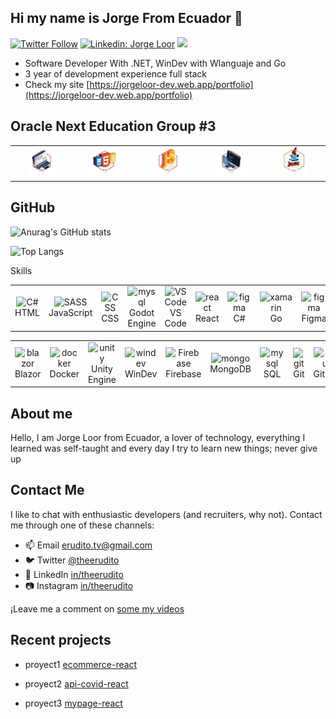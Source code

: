 
## Hi  my name is Jorge From Ecuador 👋

[![Twitter Follow](https://img.shields.io/twitter/follow/_staticvoid?label=Follow)](https://twitter.com/theerudito)
[![Linkedin: Jorge Loor](https://img.shields.io/badge/-Jorge%20Loor-blue?style=flat-square&logo=Linkedin&logoColor=white&link=https://www.linkedin.com/in/theerudito/)](https://www.linkedin.com/in/theerudito)
![](https://komarev.com/ghpvc/?username=your-github-theerudito&label=PROFILE+VIEWS)

  - Software Developer With .NET, WinDev with Wlanguaje and Go
  - 3 year of development experience full stack 
  - Check my site [https://jorgeloor-dev.web.app/portfolio](https://jorgeloor-dev.web.app/portfolio)

## Oracle Next Education Group #3
<table>
  <tr>
      <td align="center" width="96">
        <img src="https://raw.githubusercontent.com/theerudito/theerudito/main/1.png" width="48" height="48" alt="1" />
      <br>
    </td>
       <td align="center" width="96">
        <img src="https://raw.githubusercontent.com/theerudito/theerudito/main/2.png" width="48" height="48" alt="2" />
      <br>
    </td>
     </td>
       <td align="center" width="96">
        <img src="https://raw.githubusercontent.com/theerudito/theerudito/main/3.png" width="48" height="48" alt="3" />
      <br>
    </td>
     </td>
       <td align="center" width="96">
        <img src="https://raw.githubusercontent.com/theerudito/theerudito/main/4.png" width="48" height="48" alt="4" />
      <br>
    </td>
       <td align="center" width="96">
        <img src="https://raw.githubusercontent.com/theerudito/theerudito/main/5.png" width="48" height="48" alt="4" />
      <br>
    </td>
  </tr>
</table>

## GitHub

![Anurag's GitHub stats](https://github-readme-stats.vercel.app/api?username=theerudito&hide=contribs,prs)

![Top Langs](https://github-readme-stats.vercel.app/api/top-langs/?username=theerudito&layout=compact)

Skills

<table>
  <tr>
      <td align="center" width="96">
        <img src="https://cdn.jsdelivr.net/gh/devicons/devicon/icons/html5/html5-original.svg" width="48" height="48" alt="C#" />
      <br>HTML
    </td>
       <td align="center" width="96">
        <img src="https://cdn.jsdelivr.net/gh/devicons/devicon/icons/javascript/javascript-original.svg" width="48" height="48" alt="SASS" />
      <br>JavaScript
    </td>
      <td align="center" width="96">
        <img src="https://cdn.jsdelivr.net/gh/devicons/devicon/icons/css3/css3-original.svg" width="45" height="45" alt="CSS" />
      <br>CSS
    </td>
     <td align="center" width="96"> 
        <img src="https://upload.wikimedia.org/wikipedia/commons/5/5a/Godot_logo.svg" width="48" height="48" alt="mysql" />
      <br>Godot Engine
    </td>
    <td align="center" width="96">
        <img src="https://cdn.jsdelivr.net/gh/devicons/devicon/icons/vscode/vscode-original.svg" width="48" height="48" alt="VS Code" />
      <br>VS Code
    </td>
     <td align="center" width="96">
        <img src="https://cdn.jsdelivr.net/gh/devicons/devicon/icons/react/react-original.svg" width="48" height="48" alt="react" />
      <br>React
    </td>
      <td align="center" width="96">
        <img src="https://cdn.jsdelivr.net/gh/devicons/devicon/icons/csharp/csharp-original.svg" width="48" height="48" alt="figma" />
      <br>C#
    </td>
    <td align="center" width="96">
        <img src="https://cdn.jsdelivr.net/gh/devicons/devicon@latest/icons/go/go-original-wordmark.svg" width="48" height="48" alt="xamarin" />
      <br>Go
    </td>
    <td align="center" width="96">
        <img src="https://cdn.jsdelivr.net/gh/devicons/devicon/icons/figma/figma-original.svg" width="48" height="48" alt="figma" />
      <br>Figma
    </td>
  </tr>
</table>
  
  
  <table >
   <tr>   
     <td align="center" width="96">
        <img src="https://upload.wikimedia.org/wikipedia/commons/d/d0/Blazor.png" width="48" height="48" alt="blazor" />
      <br>Blazor
    </td>
      <td align="center" width="96">
        <img src="https://firebasestorage.googleapis.com/v0/b/imagenes-cd065.appspot.com/o/tecnologias%2Fdocker.webp?alt=media&token=e13bc510-1e7c-45ff-9cbe-8a8357267a55" width="48" height="48" alt="docker" />
      <br >Docker
    </td> 
       <td align="center" width="96">
        <img src="https://firebasestorage.googleapis.com/v0/b/imagenes-cd065.appspot.com/o/tecnologias%2Funity-original.svg?alt=media&token=a343e4d8-5efd-4d60-a5c2-d3661f0484f8" width="48" height="48" alt="unity" />
      <br >Unity Engine
    </td>
    <td align="center" width="96">
        <img src="https://windev.com/img/2024/logo_windev-suite-saas_icone.svg" width="48" height="48" alt="windev" />
      <br >WinDev
    </td>
    <td align="center" width="96">
        <img src="https://cdn.jsdelivr.net/gh/devicons/devicon@latest/icons/firebase/firebase-original.svg" width="48" height="48" alt="Firebase" />
      <br>Firebase
    </td>
     <td align="center" width="96"> 
        <img src="https://firebasestorage.googleapis.com/v0/b/imagenes-cd065.appspot.com/o/tecnologias%2Fmongodb-original.svg?alt=media&token=a0fdbb7f-fa57-4bc5-a16e-f07080f45302" width="48" height="48" alt="mongo"/>
      <br>MongoDB
    </td>
       <td align="center" width="96"> 
        <img src="https://upload.wikimedia.org/wikipedia/commons/2/29/Postgresql_elephant.svg" width="48" height="48" alt="mysql" />
      <br>SQL
    </td>
     </td>
       <td align="center" width="96"> 
            <img src="https://cdn.jsdelivr.net/gh/devicons/devicon/icons/git/git-original.svg" width="48" height="48" alt="git" />
      <br>Git
    </td>
    </td>
       <td align="center" width="96"> 
            <img src="https://firebasestorage.googleapis.com/v0/b/imagenes-cd065.appspot.com/o/tecnologias%2Fgithub-original.svg?alt=media&token=893cc37d-d6b4-43d2-9ee3-f3eedcabf4bb" width="48" height="48" alt="github" />
      <br>GitHub
    </td>
  </tr>
</table>



## About me

Hello, I am Jorge Loor from Ecuador, a lover of technology, everything I learned was self-taught and every day I try to learn new things;
never give up


## Contact Me

I like to chat with enthusiastic developers (and recruiters, why not).
Contact me through one of these channels:

- 📫 Email <a href='mailto:erudito.tv@gmail.com '> erudito.tv@gmail.com</a>
- 🐦 Twitter   <a href="https://twitter.com/theerudito" target="blank"> @theerudito</a>
- 🤵 LinkedIn  <a href="https://www.linkedin.com/in/theerudito/"> in/theerudito </a>
- 📷 Instagram  <a href="https://www.instagram.com/theerudito"/> in/theerudito </a>

¡Leave me a comment on <a href="https://www.youtube.com/c/TheErudito"> some my videos </a> 


## Recent projects
<!-- BLOG-POST-LIST:START -->
- proyect1 [ecommerce-react](https://github.com/theerudito/ecommerce-react)

- proyect2 [api-covid-react](https://github.com/theerudito/Api-Covid19-React)

- proyect3 [mypage-react](https://github.com/theerudito/Front-React-PageErudito)
<!-- BLOG-POST-LIST:END -->











  
